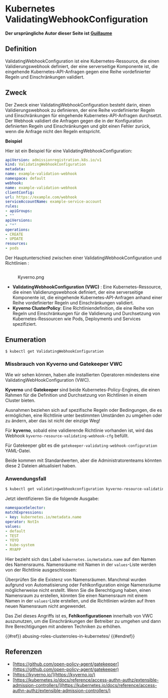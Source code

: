 # Kubernetes ValidatingWebhookConfiguration

**Der ursprüngliche Autor dieser Seite ist** [**Guillaume**](https://www.linkedin.com/in/guillaume-chapela-ab4b9a196)

## Definition

ValidatingWebhookConfiguration ist eine Kubernetes-Ressource, die einen Validierungswebhook definiert, der eine serverseitige Komponente ist, die eingehende Kubernetes-API-Anfragen gegen eine Reihe vordefinierter Regeln und Einschränkungen validiert.

## Zweck

Der Zweck einer ValidatingWebhookConfiguration besteht darin, einen Validierungswebhook zu definieren, der eine Reihe vordefinierter Regeln und Einschränkungen für eingehende Kubernetes-API-Anfragen durchsetzt. Der Webhook validiert die Anfragen gegen die in der Konfiguration definierten Regeln und Einschränkungen und gibt einen Fehler zurück, wenn die Anfrage nicht den Regeln entspricht.

**Beispiel**

Hier ist ein Beispiel für eine ValidatingWebhookConfiguration:
```yaml
apiVersion: admissionregistration.k8s.io/v1
kind: ValidatingWebhookConfiguration
metadata:
name: example-validation-webhook
namespace: default
webhook:
name: example-validation-webhook
clientConfig:
url: https://example.com/webhook
serviceAccountName: example-service-account
rules:
- apiGroups:
- ""
apiVersions:
- "*"
operations:
- CREATE
- UPDATE
resources:
- pods
```
Der Hauptunterschied zwischen einer ValidatingWebhookConfiguration und Richtlinien :&#x20;

<figure><img src="../../images/Kyverno.png" alt=""><figcaption><p>Kyverno.png</p></figcaption></figure>

- **ValidatingWebhookConfiguration (VWC)** : Eine Kubernetes-Ressource, die einen Validierungswebhook definiert, der eine serverseitige Komponente ist, die eingehende Kubernetes-API-Anfragen anhand einer Reihe vordefinierter Regeln und Einschränkungen validiert.
- **Kyverno ClusterPolicy**: Eine Richtliniendefinition, die eine Reihe von Regeln und Einschränkungen für die Validierung und Durchsetzung von Kubernetes-Ressourcen wie Pods, Deployments und Services spezifiziert.

## Enumeration
```
$ kubectl get ValidatingWebhookConfiguration
```
### Missbrauch von Kyverno und Gatekeeper VWC

Wie wir sehen können, haben alle installierten Operatoren mindestens eine ValidatingWebHookConfiguration (VWC).

**Kyverno** und **Gatekeeper** sind beide Kubernetes-Policy-Engines, die einen Rahmen für die Definition und Durchsetzung von Richtlinien in einem Cluster bieten.

Ausnahmen beziehen sich auf spezifische Regeln oder Bedingungen, die es ermöglichen, eine Richtlinie unter bestimmten Umständen zu umgehen oder zu ändern, aber das ist nicht der einzige Weg!

Für **kyverno**, sobald eine validierende Richtlinie vorhanden ist, wird das Webhook `kyverno-resource-validating-webhook-cfg` befüllt.

Für Gatekeeper gibt es die `gatekeeper-validating-webhook-configuration` YAML-Datei.

Beide kommen mit Standardwerten, aber die Administratorenteams könnten diese 2 Dateien aktualisiert haben.

### Anwendungsfall
```bash
$ kubectl get validatingwebhookconfiguration kyverno-resource-validating-webhook-cfg -o yaml
```
Jetzt identifizieren Sie die folgende Ausgabe:
```yaml
namespaceSelector:
matchExpressions:
- key: kubernetes.io/metadata.name
operator: NotIn
values:
- default
- TEST
- YOYO
- kube-system
- MYAPP
```
Hier bezieht sich das Label `kubernetes.io/metadata.name` auf den Namen des Namensraums. Namensräume mit Namen in der `values`-Liste werden von der Richtlinie ausgeschlossen:

Überprüfen Sie die Existenz von Namensräumen. Manchmal wurden aufgrund von Automatisierung oder Fehlkonfiguration einige Namensräume möglicherweise nicht erstellt. Wenn Sie die Berechtigung haben, einen Namensraum zu erstellen, könnten Sie einen Namensraum mit einem Namen in der `values`-Liste erstellen, und die Richtlinien würden auf Ihren neuen Namensraum nicht angewendet.

Das Ziel dieses Angriffs ist es, **Fehlkonfigurationen** innerhalb von VWC auszunutzen, um die Einschränkungen der Betreiber zu umgehen und dann Ihre Berechtigungen mit anderen Techniken zu erhöhen.

{{#ref}}
abusing-roles-clusterroles-in-kubernetes/
{{#endref}}

## Referenzen

- [https://github.com/open-policy-agent/gatekeeper](https://github.com/open-policy-agent/gatekeeper)
- [https://kyverno.io/](https://kyverno.io/)
- [https://kubernetes.io/docs/reference/access-authn-authz/extensible-admission-controllers/](https://kubernetes.io/docs/reference/access-authn-authz/extensible-admission-controllers/)
